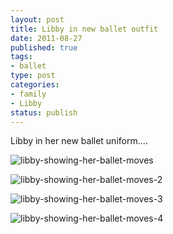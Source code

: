 ```yaml
--- 
layout: post
title: Libby in new ballet outfit
date: 2011-08-27
published: true
tags: 
- ballet
type: post
categories: 
- family
- Libby
status: publish
---
```

Libby in her new ballet uniform....

![libby-showing-her-ballet-moves](http://media.eick.us/2011/08/2011-08-14-at-13-12-33.jpg)

![libby-showing-her-ballet-moves-2](http://media.eick.us/2011/08/2011-08-14-at-13-14-25.jpg)

![libby-showing-her-ballet-moves-3](http://media.eick.us/2011/08/2011-08-14-at-13-19-41.jpg)

![libby-showing-her-ballet-moves-4](http://media.eick.us/2011/08/2011-08-14-at-13-19-45.jpg)
